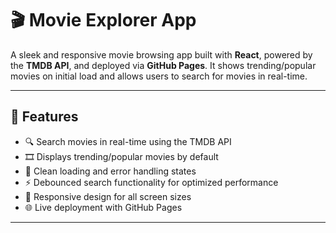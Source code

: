 
# 🎬 Movie Explorer App

A sleek and responsive movie browsing app built with **React**, powered by the **TMDB API**, and deployed via **GitHub Pages**. It shows trending/popular movies on initial load and allows users to search for movies in real-time.

---

## 🚀 Features

- 🔍 Search movies in real-time using the TMDB API
- 🎞️ Displays trending/popular movies by default
- 💬 Clean loading and error handling states
- ⚡ Debounced search functionality for optimized performance
- 📱 Responsive design for all screen sizes
- 🌐 Live deployment with GitHub Pages

---

